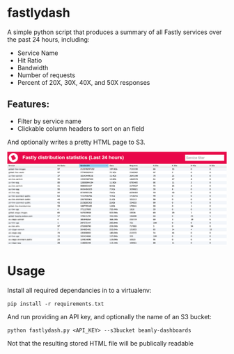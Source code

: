 fastlydash
==========

A simple python script that produces a summary of all Fastly services over the past 24 hours, including:

- Service Name
- Hit Ratio
- Bandwidth
- Number of requests
- Percent of 20X, 30X, 40X, and 50X responses

Features:
---------

- Filter by service name
- Clickable column headers to sort on an field

And optionally writes a pretty HTML page to S3.

![Screenshot](docs/screenshot.png)

Usage
=====

Install all required dependancies in to a virtualenv:

    pip install -r requirements.txt
    
And run providing an API key, and optionally the name of an S3 bucket:

    python fastlydash.py <API_KEY> --s3bucket beamly-dashboards

Not that the resulting stored HTML file will be publically readable

